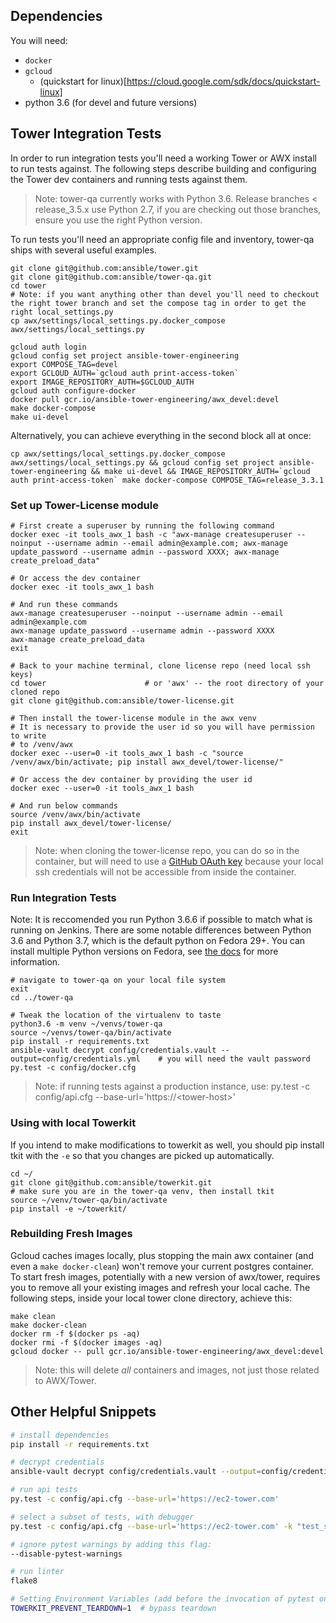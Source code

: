 ## Dependencies

You will need:

* `docker`
* `gcloud`
  * (quickstart for linux)[https://cloud.google.com/sdk/docs/quickstart-linux]
* python 3.6 (for devel and future versions)

## Tower Integration Tests

In order to run integration tests you'll need a working Tower or AWX install to
run tests against. The following steps describe building and configuring the
Tower dev containers and running tests against them.

> Note: tower-qa currently works with Python 3.6. Release branches <
> release_3.5.x use Python 2.7, if you are checking out those branches, ensure
> you use the right Python version.

To run tests you'll need an appropriate config file and inventory, tower-qa ships with several useful examples.

```
git clone git@github.com:ansible/tower.git
git clone git@github.com:ansible/tower-qa.git
cd tower
# Note: if you want anything other than devel you'll need to checkout the right tower branch and set the compose tag in order to get the right local_settings.py
cp awx/settings/local_settings.py.docker_compose awx/settings/local_settings.py

gcloud auth login
gcloud config set project ansible-tower-engineering
export COMPOSE_TAG=devel
export GCLOUD_AUTH=`gcloud auth print-access-token`
export IMAGE_REPOSITORY_AUTH=$GCLOUD_AUTH
gcloud auth configure-docker
docker pull gcr.io/ansible-tower-engineering/awx_devel:devel
make docker-compose
make ui-devel
```

Alternatively, you can achieve everything in the second block all at once:
```
cp awx/settings/local_settings.py.docker_compose awx/settings/local_settings.py && gcloud config set project ansible-tower-engineering && make ui-devel && IMAGE_REPOSITORY_AUTH=`gcloud auth print-access-token` make docker-compose COMPOSE_TAG=release_3.3.1
```

### Set up Tower-License module

```
# First create a superuser by running the following command
docker exec -it tools_awx_1 bash -c "awx-manage createsuperuser --noinput --username admin --email admin@example.com; awx-manage update_password --username admin --password XXXX; awx-manage create_preload_data"

# Or access the dev container
docker exec -it tools_awx_1 bash

# And run these commands
awx-manage createsuperuser --noinput --username admin --email admin@example.com
awx-manage update_password --username admin --password XXXX
awx-manage create_preload_data
exit

# Back to your machine terminal, clone license repo (need local ssh keys)
cd tower                      # or 'awx' -- the root directory of your cloned repo
git clone git@github.com:ansible/tower-license.git

# Then install the tower-license module in the awx venv
# It is necessary to provide the user id so you will have permission to write
# to /venv/awx
docker exec --user=0 -it tools_awx_1 bash -c "source /venv/awx/bin/activate; pip install awx_devel/tower-license/"

# Or access the dev container by providing the user id
docker exec --user=0 -it tools_awx_1 bash

# And run below commands
source /venv/awx/bin/activate
pip install awx_devel/tower-license/
exit
```

> Note: when cloning the tower-license repo, you can do so in the container, but will need to use a
[GitHub OAuth key](https://help.github.com/articles/creating-a-personal-access-token-for-the-command-line/)
because your local ssh credentials will not be accessible from inside the container.



### Run Integration Tests

Note: It is reccomended you run Python 3.6.6 if possible to match what is
running on Jenkins.  There are some notable differences between Python 3.6 and
Python 3.7, which is the default python on Fedora 29+. You can install multiple
Python versions on Fedora, see [the
docs](https://developer.fedoraproject.org/tech/languages/python/multiple-pythons.html)
for more information.

```
# navigate to tower-qa on your local file system
exit
cd ../tower-qa

# Tweak the location of the virtualenv to taste
python3.6 -m venv ~/venvs/tower-qa
source ~/venvs/tower-qa/bin/activate
pip install -r requirements.txt
ansible-vault decrypt config/credentials.vault --output=config/credentials.yml    # you will need the vault password
py.test -c config/docker.cfg
```

> Note: if running tests against a production instance, use:
py.test -c config/api.cfg --base-url='https://<tower-host\>'


### Using with local Towerkit

If you intend to make modifications to towerkit as well, you should pip install tkit with the `-e`
so that you changes are picked up automatically.
```
cd ~/
git clone git@github.com:ansible/towerkit.git
# make sure you are in the tower-qa venv, then install tkit
source ~/venv/tower-qa/bin/activate
pip install -e ~/towerkit/
```

### Rebuilding Fresh Images

Gcloud caches images locally, plus stopping the main awx container (and even a `make docker-clean`) won't remove your current postgres container. To start fresh images, potentially with a new version of awx/tower, requires you to remove all your existing images and refresh your local cache. The following steps, inside your local tower clone directory, achieve this:

```
make clean
make docker-clean
docker rm -f $(docker ps -aq)
docker rmi -f $(docker images -aq)
gcloud docker -- pull gcr.io/ansible-tower-engineering/awx_devel:devel
```

> Note: this will delete _all_ containers and images, not just those related to AWX/Tower.

## Other Helpful Snippets

```bash
# install dependencies
pip install -r requirements.txt

# decrypt credentials
ansible-vault decrypt config/credentials.vault --output=config/credentials.yml

# run api tests
py.test -c config/api.cfg --base-url='https://ec2-tower.com'

# select a subset of tests, with debugger
py.test -c config/api.cfg --base-url='https://ec2-tower.com' -k "test_something" --pdb

# ignore pytest warnings by adding this flag:
--disable-pytest-warnings

# run linter
flake8

# Setting Environment Variables (add before the invocation of pytest on the same command)
TOWERKIT_PREVENT_TEARDOWN=1  # bypass teardown
```
